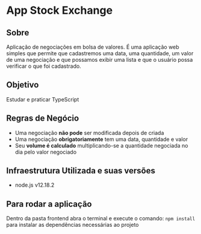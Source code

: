 # App Stock Exchange


## Sobre
Aplicação de negociações em bolsa de valores. É uma aplicação web 
simples que permite que cadastremos uma data, uma quantidade, um valor de 
uma negociação e que possamos exibir uma lista e que o usuário 
possa verificar o que foi cadastrado.

## Objetivo
Estudar e praticar TypeScript

## Regras de Negócio

* Uma negociação **não pode** ser modificada depois de criada
* Uma negociação **obrigatoriamente** tem uma data, quantidade e valor
* Seu **volume é calculado** multiplicando-se a quantidade negociada no dia pelo valor negociado

## Infraestrutura Utilizada e suas versões

* node.js v12.18.2

## Para rodar a aplicação

Dentro da pasta frontend abra o terminal e execute o comando: 
`npm install` para instalar as dependências necessárias ao projeto

